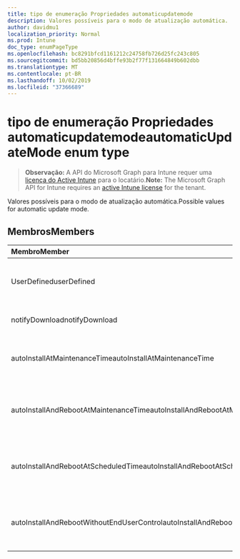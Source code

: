 ```yaml
---
title: tipo de enumeração Propriedades automaticupdatemode
description: Valores possíveis para o modo de atualização automática.
author: davidmu1
localization_priority: Normal
ms.prod: Intune
doc_type: enumPageType
ms.openlocfilehash: bc8291bfcd1161212c24758fb726d25fc243c805
ms.sourcegitcommit: bd5bb20856d4bffe93b2f77f131664849b602dbb
ms.translationtype: MT
ms.contentlocale: pt-BR
ms.lasthandoff: 10/02/2019
ms.locfileid: "37366689"
---
```

# <a name="automaticupdatemode-enum-type"></a><span data-ttu-id="304de-103">tipo de enumeração Propriedades automaticupdatemode</span><span class="sxs-lookup"><span data-stu-id="304de-103">automaticUpdateMode enum type</span></span>

> <span data-ttu-id="304de-104">**Observação:** A API do Microsoft Graph para Intune requer uma [licença do Active Intune](https://go.microsoft.com/fwlink/?linkid=839381) para o locatário.</span><span class="sxs-lookup"><span data-stu-id="304de-104">**Note:** The Microsoft Graph API for Intune requires an [active Intune license](https://go.microsoft.com/fwlink/?linkid=839381) for the tenant.</span></span>

<span data-ttu-id="304de-105">Valores possíveis para o modo de atualização automática.</span><span class="sxs-lookup"><span data-stu-id="304de-105">Possible values for automatic update mode.</span></span>

## <a name="members"></a><span data-ttu-id="304de-106">Membros</span><span class="sxs-lookup"><span data-stu-id="304de-106">Members</span></span>
|<span data-ttu-id="304de-107">Membro</span><span class="sxs-lookup"><span data-stu-id="304de-107">Member</span></span>|<span data-ttu-id="304de-108">Valor</span><span class="sxs-lookup"><span data-stu-id="304de-108">Value</span></span>|<span data-ttu-id="304de-109">Descrição</span><span class="sxs-lookup"><span data-stu-id="304de-109">Description</span></span>|
|:---|:---|:---|
|<span data-ttu-id="304de-110">UserDefined</span><span class="sxs-lookup"><span data-stu-id="304de-110">userDefined</span></span>|<span data-ttu-id="304de-111">,0</span><span class="sxs-lookup"><span data-stu-id="304de-111">0</span></span>|<span data-ttu-id="304de-112">Definido pelo usuário, valor padrão, sem intenção.</span><span class="sxs-lookup"><span data-stu-id="304de-112">User Defined, default value, no intent.</span></span>|
|<span data-ttu-id="304de-113">notifyDownload</span><span class="sxs-lookup"><span data-stu-id="304de-113">notifyDownload</span></span>|<span data-ttu-id="304de-114">1</span><span class="sxs-lookup"><span data-stu-id="304de-114">1</span></span>|<span data-ttu-id="304de-115">Notifique o download.</span><span class="sxs-lookup"><span data-stu-id="304de-115">Notify on download.</span></span>|
|<span data-ttu-id="304de-116">autoInstallAtMaintenanceTime</span><span class="sxs-lookup"><span data-stu-id="304de-116">autoInstallAtMaintenanceTime</span></span>|<span data-ttu-id="304de-117">duas</span><span class="sxs-lookup"><span data-stu-id="304de-117">2</span></span>|<span data-ttu-id="304de-118">Instalação automática no momento da manutenção.</span><span class="sxs-lookup"><span data-stu-id="304de-118">Auto-install at maintenance time.</span></span>|
|<span data-ttu-id="304de-119">autoInstallAndRebootAtMaintenanceTime</span><span class="sxs-lookup"><span data-stu-id="304de-119">autoInstallAndRebootAtMaintenanceTime</span></span>|<span data-ttu-id="304de-120">3D</span><span class="sxs-lookup"><span data-stu-id="304de-120">3</span></span>|<span data-ttu-id="304de-121">Instalação automática e reinicialização no momento da manutenção.</span><span class="sxs-lookup"><span data-stu-id="304de-121">Auto-install and reboot at maintenance time.</span></span>|
|<span data-ttu-id="304de-122">autoInstallAndRebootAtScheduledTime</span><span class="sxs-lookup"><span data-stu-id="304de-122">autoInstallAndRebootAtScheduledTime</span></span>|<span data-ttu-id="304de-123">quatro</span><span class="sxs-lookup"><span data-stu-id="304de-123">4</span></span>|<span data-ttu-id="304de-124">Instalação automática e reinicialização no horário agendado.</span><span class="sxs-lookup"><span data-stu-id="304de-124">Auto-install and reboot at scheduled time.</span></span>|
|<span data-ttu-id="304de-125">autoInstallAndRebootWithoutEndUserControl</span><span class="sxs-lookup"><span data-stu-id="304de-125">autoInstallAndRebootWithoutEndUserControl</span></span>|<span data-ttu-id="304de-126">0,5</span><span class="sxs-lookup"><span data-stu-id="304de-126">5</span></span>|<span data-ttu-id="304de-127">Instalação e reinício automáticos sem controle de usuário final</span><span class="sxs-lookup"><span data-stu-id="304de-127">Auto-install and restart without end-user control</span></span>|




